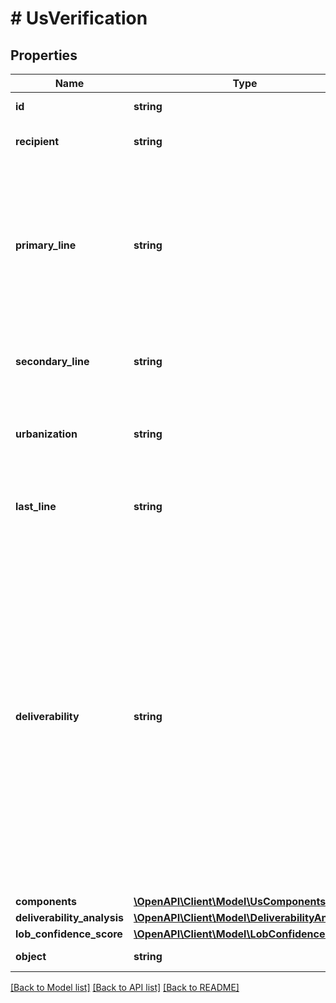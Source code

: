 # # UsVerification

## Properties

Name | Type | Description | Notes
------------ | ------------- | ------------- | -------------
**id** | **string** | Unique identifier prefixed with &#x60;us_ver_&#x60;. | [optional]
**recipient** | **string** | The intended recipient, typically a person&#39;s or firm&#39;s name. | [optional]
**primary_line** | **string** | The primary delivery line (usually the street address) of the address. Combination of the following applicable &#x60;components&#x60;: * &#x60;primary_number&#x60; * &#x60;street_predirection&#x60; * &#x60;street_name&#x60; * &#x60;street_suffix&#x60; * &#x60;street_postdirection&#x60; * &#x60;secondary_designator&#x60; * &#x60;secondary_number&#x60; * &#x60;pmb_designator&#x60; * &#x60;pmb_number&#x60; | [optional]
**secondary_line** | **string** | The secondary delivery line of the address. This field is typically empty but may contain information if &#x60;primary_line&#x60; is too long. | [optional]
**urbanization** | **string** | Only present for addresses in Puerto Rico. An urbanization refers to an area, sector, or development within a city. See [USPS documentation](https://pe.usps.com/text/pub28/28api_008.htm#:~:text&#x3D;I51.,-4%20Urbanizations&amp;text&#x3D;In%20Puerto%20Rico%2C%20identical%20street,placed%20before%20the%20urbanization%20name.) for clarification. | [optional]
**last_line** | **string** | Combination of the following applicable &#x60;components&#x60;: * City (&#x60;city&#x60;) * State (&#x60;state&#x60;) * ZIP code (&#x60;zip_code&#x60;) * ZIP+4 (&#x60;zip_code_plus_4&#x60;) | [optional]
**deliverability** | **string** | Summarizes the deliverability of the &#x60;us_verification&#x60; object. For full details, see the &#x60;deliverability_analysis&#x60; field. Possible values are: * &#x60;deliverable&#x60; – The address is deliverable by the USPS. * &#x60;deliverable_unnecessary_unit&#x60; – The address is deliverable, but the secondary unit information is unnecessary. * &#x60;deliverable_incorrect_unit&#x60; – The address is deliverable to the building&#39;s default address but the secondary unit provided may not exist. There is a chance the mail will not reach the intended recipient. * &#x60;deliverable_missing_unit&#x60; – The address is deliverable to the building&#39;s default address but is missing secondary unit information. There is a chance the mail will not reach the intended recipient. * &#x60;undeliverable&#x60; – The address is not deliverable according to the USPS. | [optional]
**components** | [**\OpenAPI\Client\Model\UsComponents**](UsComponents.md) |  | [optional]
**deliverability_analysis** | [**\OpenAPI\Client\Model\DeliverabilityAnalysis**](DeliverabilityAnalysis.md) |  | [optional]
**lob_confidence_score** | [**\OpenAPI\Client\Model\LobConfidenceScore**](LobConfidenceScore.md) |  | [optional]
**object** | **string** |  | [optional] [default to OBJECT_US_VERIFICATION]

[[Back to Model list]](../../README.md#models) [[Back to API list]](../../README.md#endpoints) [[Back to README]](../../README.md)
